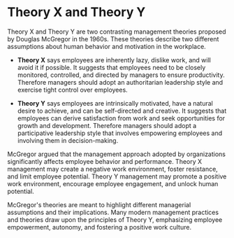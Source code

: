 # Theory X and Theory Y

Theory X and Theory Y are two contrasting management theories proposed by Douglas McGregor in the 1960s. These theories describe two different assumptions about human behavior and motivation in the workplace.

* **Theory X** says employees are inherently lazy, dislike work, and will avoid it if possible. It suggests that employees need to be closely monitored, controlled, and directed by managers to ensure productivity. Therefore managers should adopt an authoritarian leadership style and exercise tight control over employees.

* **Theory Y** says employees are intrinsically motivated, have a natural desire to achieve, and can be self-directed and creative. It suggests that employees can derive satisfaction from work and seek opportunities for growth and development. Therefore managers should adopt a participative leadership style that involves empowering employees and involving them in decision-making.

McGregor argued that the management approach adopted by organizations significantly affects employee behavior and performance. Theory X management may create a negative work environment, foster resistance, and limit employee potential. Theory Y management may promote a positive work environment, encourage employee engagement, and unlock human potential.

McGregor's theories are meant to highlight different managerial assumptions and their implications. Many modern management practices and theories draw upon the principles of Theory Y, emphasizing employee empowerment, autonomy, and fostering a positive work culture.
